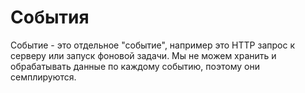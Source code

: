 # События
Событие - это отдельное "событие", например это HTTP запрос к серверу или запуск фоновой задачи. Мы не можем хранить и обрабатывать данные по каждому событию, поэтому они семплируются.

